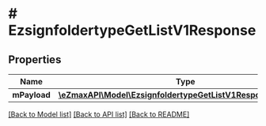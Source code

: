 # # EzsignfoldertypeGetListV1Response

## Properties

Name | Type | Description | Notes
------------ | ------------- | ------------- | -------------
**mPayload** | [**\eZmaxAPI\Model\EzsignfoldertypeGetListV1ResponseMPayload**](EzsignfoldertypeGetListV1ResponseMPayload.md) |  |

[[Back to Model list]](../../README.md#models) [[Back to API list]](../../README.md#endpoints) [[Back to README]](../../README.md)
